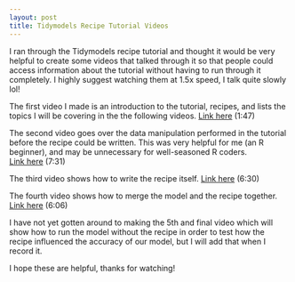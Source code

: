 ```yaml
---
layout: post
title: Tidymodels Recipe Tutorial Videos
---
```


I ran through the Tidymodels recipe tutorial and thought it would be very 
helpful to create some videos that talked through it so that people could access
information about the tutorial without having to run through it completely. I 
highly suggest watching them at 1.5x speed, I talk quite slowly lol!

The first video I made is an introduction to the tutorial, recipes, and lists the topics I 
will be covering in the the following videos. 
[Link here](https://washington.zoom.us/rec/play/HZYg3wVHyM4e3qIz5cZq4uUpK3-ZZqRiUUEwLJZBc2FAzZMVwWnOH2243GrxReEgxfCRkH4AfSDCkk3P.W0EVaVoC0Z96RQT7?autoplay=true&startTime=1635881251000) (1:47)

The second video goes over the data manipulation performed in the tutorial 
before the recipe could be written. This was very helpful for me (an R beginner),
and may be unnecessary for well-seasoned R coders.  
[Link here]( https://washington.zoom.us/rec/share/nJEhwUQVCTkE3VDVczQA-srCrbVa88O7orECQX0WW7xj40C91TCHWDCqVKXjOLIo.1IzHcX_TuVhXinb2?startTime=1635884163000) (7:31)

The third video shows how to write the recipe itself. 
[Link here]( https://washington.zoom.us/rec/play/UtbeuHyajRf7QurJ0u7K7phTvKXqeuA9UveINqAjgofjnAnEHkjoGRVSBpPWG0A6vYXztpP1ZtgZIv7Z.DYBKUA4mJPwrnctu?autoplay=true&startTime=1635890974000) (6:30)

The fourth video shows how to merge the model and the recipe together. 
[Link here](https://washington.zoom.us/rec/play/RXK56eLE-RKI4NMNH11JQ5jFjEB6sGaxSLS0jg1Ay2vC2GZMWXat6UJG9fbCZst84zs1G9GsINYo8ly_.ne6boMAmko46kDKd?autoplay=true&startTime=1635886449000) (6:06)

I have not yet gotten around to making the 5th and final video which will show 
how to run the model without the recipe in order to test how the recipe influenced
the accuracy of our model, but I will add that when I record it.

I hope these are helpful, thanks for watching!
